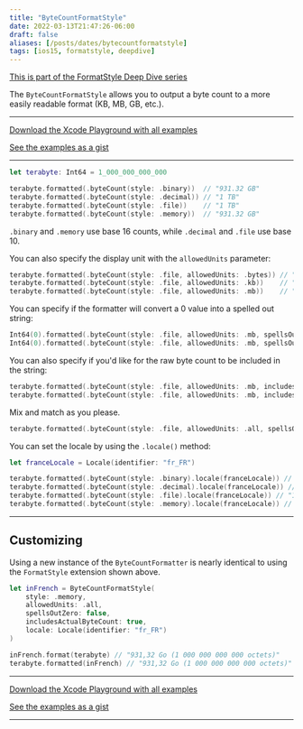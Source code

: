 ```yaml
---
title: "ByteCountFormatStyle"
date: 2022-03-13T21:47:26-06:00
draft: false
aliases: [/posts/dates/bytecountformatstyle]
tags: [ios15, formatstyle, deepdive]
---
```


[This is part of the FormatStyle Deep Dive series](/posts/formatstyle-deep-dive)

The `ByteCountFormatStyle` allows you to output a byte count to a more easily readable format (KB, MB, GB, etc.).

<hr>

[Download the Xcode Playground with all examples](https://github.com/brettohland/FormatStylesDeepDive/)

[See the examples as a gist](https://gist.github.com/brettohland/ac2fbd1446bc7bb64da491587b010e3c)

<hr>

```Swift
let terabyte: Int64 = 1_000_000_000_000

terabyte.formatted(.byteCount(style: .binary))  // "931.32 GB"
terabyte.formatted(.byteCount(style: .decimal)) // "1 TB"
terabyte.formatted(.byteCount(style: .file))    // "1 TB"
terabyte.formatted(.byteCount(style: .memory))  // "931.32 GB"
```

`.binary` and `.memory` use base 16 counts, while `.decimal` and `.file` use base 10.

You can also specify the display unit with the `allowedUnits` parameter:

```Swift
terabyte.formatted(.byteCount(style: .file, allowedUnits: .bytes)) // "1,000,000,000,000 bytes"
terabyte.formatted(.byteCount(style: .file, allowedUnits: .kb))    // "1,000,000,000 kB"
terabyte.formatted(.byteCount(style: .file, allowedUnits: .mb))    // "1,000,000 MB"
```

You can specify if the formatter will convert a 0 value into a spelled out string:

```Swift
Int64(0).formatted(.byteCount(style: .file, allowedUnits: .mb, spellsOutZero: true))   // "Zero bytes"
Int64(0).formatted(.byteCount(style: .file, allowedUnits: .mb, spellsOutZero: false))  // "0 MB"
```

You can also specify if you'd like for the raw byte count to be included in the string:

```Swift
terabyte.formatted(.byteCount(style: .file, allowedUnits: .mb, includesActualByteCount: true))  // "1,000,000 MB (1,000,000,000,000 bytes)"
terabyte.formatted(.byteCount(style: .file, allowedUnits: .mb, includesActualByteCount: false)) // "1,000,000 MB"
```

Mix and match as you please.

```Swift
terabyte.formatted(.byteCount(style: .file, allowedUnits: .all, spellsOutZero: true, includesActualByteCount: true)) // "1 TB (1,000,000,000,000 bytes)"
```

You can set the locale by using the `.locale()` method:

```Swift
let franceLocale = Locale(identifier: "fr_FR")

terabyte.formatted(.byteCount(style: .binary).locale(franceLocale)) // "931,32 Go"
terabyte.formatted(.byteCount(style: .decimal).locale(franceLocale)) // "1To"
terabyte.formatted(.byteCount(style: .file).locale(franceLocale)) // "1To"
terabyte.formatted(.byteCount(style: .memory).locale(franceLocale)) // "931,32 Go"
```

<hr>

## Customizing

Using a new instance of the `ByteCountFormatter` is nearly identical to using the `FormatStyle` extension shown above. 

```Swift
let inFrench = ByteCountFormatStyle(
    style: .memory,
    allowedUnits: .all,
    spellsOutZero: false,
    includesActualByteCount: true,
    locale: Locale(identifier: "fr_FR")
)

inFrench.format(terabyte) // "931,32 Go (1 000 000 000 000 octets)"
terabyte.formatted(inFrench) // "931,32 Go (1 000 000 000 000 octets)"
```
<hr>

[Download the Xcode Playground with all examples](https://github.com/brettohland/FormatStylesDeepDive/)

[See the examples as a gist](https://gist.github.com/brettohland/ac2fbd1446bc7bb64da491587b010e3c)

<hr>